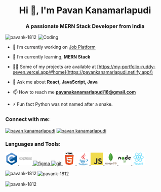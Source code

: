 <h1 align="center">Hi 👋, I'm Pavan Kanamarlapudi</h1>
<h3 align="center">A passionate MERN Stack Developer from India</h3>
<img align="right" width="400px" alt="Coding" src="https://cdn.dribbble.com/users/1162077/screenshots/3848914/media/7ed7d5ca074b48b328150e5a231e8d1f.gif" >

<p align="left"> <img src="https://komarev.com/ghpvc/?username=pavank-1812&label=Profile%20views&color=0e75b6&style=flat" alt="pavank-1812" /> </p>

- 🔭 I’m currently working on [Job Platform](https://github.com/Pavank-1812/Job-Platform)

- 🌱 I’m currently learning, **MERN Stack**

- 👨‍💻 Some of my projects are available at [https://my-portfolio-ruddy-seven.vercel.app/#home](https://pavankanamarlapudi.netlify.app/)

- 💬 Ask me about **React, JavaScript, Java**

- 📫 How to reach me **pavanakanamarlapudi18@gmail.com**

- ⚡ Fun fact Python was not named after a snake.

<h3 align="left">Connect with me:</h3>
<p align="left">
<a href="https://linkedin.com/in/pavan kanamarlapudi" target="_blank"><img align="center" src="https://raw.githubusercontent.com/rahuldkjain/github-profile-readme-generator/master/src/images/icons/Social/linked-in-alt.svg" alt="pavan kanamarlapudi" height="30" width="40" /></a>
<a href="https://www.instagram.com/_.pavan18.k/" target="_blank"><img align="center" src="https://raw.githubusercontent.com/rahuldkjain/github-profile-readme-generator/master/src/images/icons/Social/instagram.svg" alt="pavan kanamarlapudi" height="30" width="40" /></a>
</p>

<h3 align="left">Languages and Tools:</h3>
<p align="left"> <a href="https://www.cprogramming.com/" target="_blank" rel="noreferrer"> <img src="https://raw.githubusercontent.com/devicons/devicon/master/icons/c/c-original.svg" alt="c" width="40" height="40"/> </a> <a href="https://expressjs.com" target="_blank" rel="noreferrer"> <img src="https://raw.githubusercontent.com/devicons/devicon/master/icons/express/express-original-wordmark.svg" alt="express" width="40" height="40"/> </a> <a href="https://www.figma.com/" target="_blank" rel="noreferrer"> <img src="https://www.vectorlogo.zone/logos/figma/figma-icon.svg" alt="figma" width="40" height="40"/> </a> <a href="https://git-scm.com/" target="_blank" rel="noreferrer"> <img src="https://www.vectorlogo.zone/logos/git-scm/git-scm-icon.svg" alt="git" width="40" height="40"/> </a> <a href="https://www.w3.org/html/" target="_blank" rel="noreferrer"> <img src="https://raw.githubusercontent.com/devicons/devicon/master/icons/html5/html5-original-wordmark.svg" alt="html5" width="40" height="40"/> </a> <a href="https://www.java.com" target="_blank" rel="noreferrer"> <img src="https://raw.githubusercontent.com/devicons/devicon/master/icons/java/java-original.svg" alt="java" width="40" height="40"/> </a> <a href="https://developer.mozilla.org/en-US/docs/Web/JavaScript" target="_blank" rel="noreferrer"> <img src="https://raw.githubusercontent.com/devicons/devicon/master/icons/javascript/javascript-original.svg" alt="javascript" width="40" height="40"/> </a> <a href="https://www.mongodb.com/" target="_blank" rel="noreferrer"> <img src="https://raw.githubusercontent.com/devicons/devicon/master/icons/mongodb/mongodb-original-wordmark.svg" alt="mongodb" width="40" height="40"/> </a> <a href="https://nodejs.org" target="_blank" rel="noreferrer"> <img src="https://raw.githubusercontent.com/devicons/devicon/master/icons/nodejs/nodejs-original-wordmark.svg" alt="nodejs" width="40" height="40"/> </a> <a href="https://reactjs.org/" target="_blank" rel="noreferrer"> <img src="https://raw.githubusercontent.com/devicons/devicon/master/icons/react/react-original-wordmark.svg" alt="react" width="40" height="40"/> </a> </p>

<p><img align="left" src="https://github-readme-stats.vercel.app/api/top-langs?username=pavank-1812&show_icons=true&locale=en&layout=compact" alt="pavank-1812" /></p>

<p>&nbsp;<img align="center" src="https://github-readme-stats.vercel.app/api?username=pavank-1812&show_icons=true&locale=en" alt="pavank-1812" /></p>

<p><img align="center" src="https://github-readme-streak-stats.herokuapp.com/?user=pavank-1812&" alt="pavank-1812" /></p>
